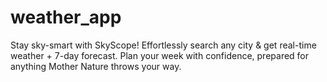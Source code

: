 # weather_app
Stay sky-smart with SkyScope! Effortlessly search any city &amp; get real-time weather + 7-day forecast. Plan your week with confidence, prepared for anything Mother Nature throws your way. 
